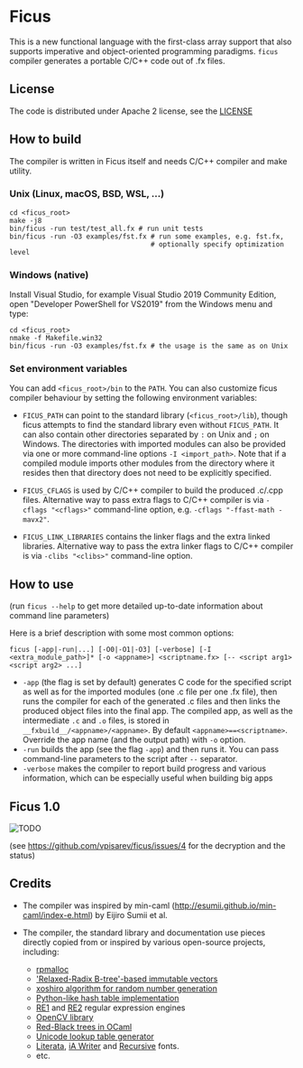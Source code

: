 # Ficus

This is a new functional language with the first-class array support
that also supports imperative and object-oriented programming paradigms.
`ficus` compiler generates a portable C/C++ code out of .fx files.

## License

The code is distributed under Apache 2 license, see the [LICENSE](LICENSE)

## How to build

The compiler is written in Ficus itself and needs C/C++ compiler and make utility.

### **Unix (Linux, macOS, BSD, WSL, ...)**

```
cd <ficus_root>
make -j8
bin/ficus -run test/test_all.fx # run unit tests
bin/ficus -run -O3 examples/fst.fx # run some examples, e.g. fst.fx,
                                   # optionally specify optimization level
```

### **Windows (native)**

Install Visual Studio, for example Visual Studio 2019 Community Edition, open "Developer PowerShell for VS2019" from the Windows menu and type:

```
cd <ficus_root>
nmake -f Makefile.win32
bin/ficus -run -O3 examples/fst.fx # the usage is the same as on Unix
```

### **Set environment variables**

You can add `<ficus_root>/bin` to the `PATH`. You can also customize ficus compiler behaviour by setting the following environment variables:

* `FICUS_PATH` can point to the standard library (`<ficus_root>/lib`), though ficus attempts to find the standard library even without `FICUS_PATH`. It can also contain other directories separated by `:` on Unix and `;` on Windows. The directories with imported modules can also be provided via one or more command-line options `-I <import_path>`. Note that if a compiled module imports other modules from the directory where it resides then that directory does not need to be explicitly specified.

* `FICUS_CFLAGS` is used by C/C++ compiler to build the produced .c/.cpp files. Alternative way to pass extra flags to C/C++ compiler is via `-cflags "<cflags>"` command-line option, e.g. `-cflags "-ffast-math -mavx2"`.

* `FICUS_LINK_LIBRARIES` contains the linker flags and the extra linked libraries. Alternative way to pass the extra linker flags to C/C++ compiler is via `-clibs "<clibs>"` command-line option.

## How to use

(run `ficus --help` to get more detailed up-to-date information about command line parameters)

Here is a brief description with some most common options:
```
ficus [-app|-run|...] [-O0|-O1|-O3] [-verbose] [-I <extra_module_path>]* [-o <appname>] <scriptname.fx> [-- <script arg1> <script arg2> ...]
```

* `-app` (the flag is set by default) generates C code for the specified script as well as for the imported modules (one .c file per one .fx file), then runs the compiler for each of the generated .c files and then links the produced object files into the final app. The compiled app, as well as the intermediate `.c` and `.o` files, is stored in `__fxbuild__/<appname>/<appname>`. By default `<appname>==<scriptname>`. Override the app name (and the output path) with `-o` option.
* `-run` builds the app (see the flag `-app`) and then runs it. You can pass command-line parameters to the script after `--` separator.
* `-verbose` makes the compiler to report build progress and various information, which can be especially useful when building big apps

## Ficus 1.0

![TODO](/misc/ficus1.0.png)

(see https://github.com/vpisarev/ficus/issues/4 for the decryption and the status)

## Credits

* The compiler was inspired by min-caml
(http://esumii.github.io/min-caml/index-e.html) by Eijiro Sumii et al.

* The compiler, the standard library and documentation use pieces directly copied from or inspired by various open-source projects, including:
  * [rpmalloc](https://github.com/mjansson/rpmalloc)
  * ['Relaxed-Radix B-tree'-based immutable vectors](https://github.com/hypirion/c-rrb)
  * [xoshiro algorithm for random number generation](https://prng.di.unimi.it)
  * [Python-like hash table implementation](https://github.com/python/cpython/blob/master/Objects/dictobject.c)
  * [RE1](https://code.google.com/archive/p/re1/) and [RE2](https://github.com/google/re2) regular expression engines
  * [OpenCV library](https://github.com/opencv/opencv)
  * [Red-Black trees in OCaml](https://github.com/bmeurer/ocaml-rbtrees)
  * [Unicode lookup table generator](https://www.strchr.com/multi-stage_tables)
  * [Literata](https://fonts.google.com/specimen/Literata), [iA Writer](https://github.com/iaolo/iA-Fonts) and [Recursive](https://www.recursive.design) fonts.
  * etc.